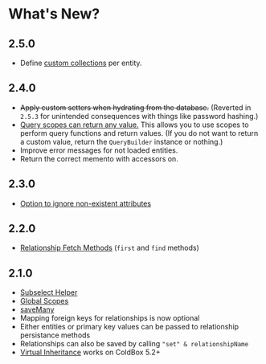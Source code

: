 # What's New?

## 2.5.0

* Define [custom collections](collections.md) per entity.

## 2.4.0

* ~~Apply custom setters when hydrating from the database.~~ \(Reverted in `2.5.3` for unintended consequences with things like password hashing.\)
* [Query scopes can return any value.](getting-started/query-scopes.md#scopes-that-return-values)  This allows you to use scopes to perform query functions and return values.  \(If you do not want to return a custom value, return the `QueryBuilder` instance or nothing.\)
* Improve error messages for not loaded entities.
* Return the correct memento with accessors on.

## 2.3.0

* [Option to ignore non-existent attributes](getting-started/updating-existing-entities.md#update)

## 2.2.0

* [Relationship Fetch Methods](relationships/retrieving-relationships.md) \(`first` and `find` methods\)

## 2.1.0

* [Subselect Helper](getting-started/query-scopes.md#subselects)
* [Global Scopes](getting-started/query-scopes.md#global-scopes)
* [saveMany](relationships/relationship-types/hasmany.md#saveMany)
* Mapping foreign keys for relationships is now optional
* Either entities or primary key values can be passed to relationship persistance methods
* Relationships can also be saved by calling `"set" & relationshipName`
* [Virtual Inheritance](getting-started/defining-an-entity.md) works on ColdBox 5.2+

